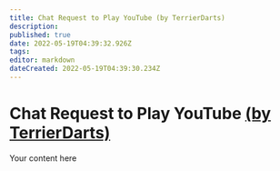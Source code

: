 ```yaml
---
title: Chat Request to Play YouTube (by TerrierDarts)
description: 
published: true
date: 2022-05-19T04:39:32.926Z
tags: 
editor: markdown
dateCreated: 2022-05-19T04:39:30.234Z
---
```


# Chat Request to Play YouTube [(by TerrierDarts)](https://www.twitch.tv/terrierdarts)
Your content here